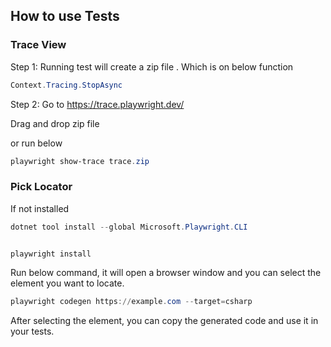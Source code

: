 ﻿## How to use Tests

### Trace View

Step 1: 
Running test will create a zip file . 
Which is on below function

```powershell	
Context.Tracing.StopAsync
```

Step 2:
Go to https://trace.playwright.dev/
<p>Drag and drop zip file</p>

or run below
```powershell
playwright show-trace trace.zip
```


### Pick Locator

If not installed
```powershell
dotnet tool install --global Microsoft.Playwright.CLI


playwright install
```

Run below command, it will open a browser window and you can select the element you want to locate.

```powershell
playwright codegen https://example.com --target=csharp
```

After selecting the element, you can copy the generated code and use it in your tests.